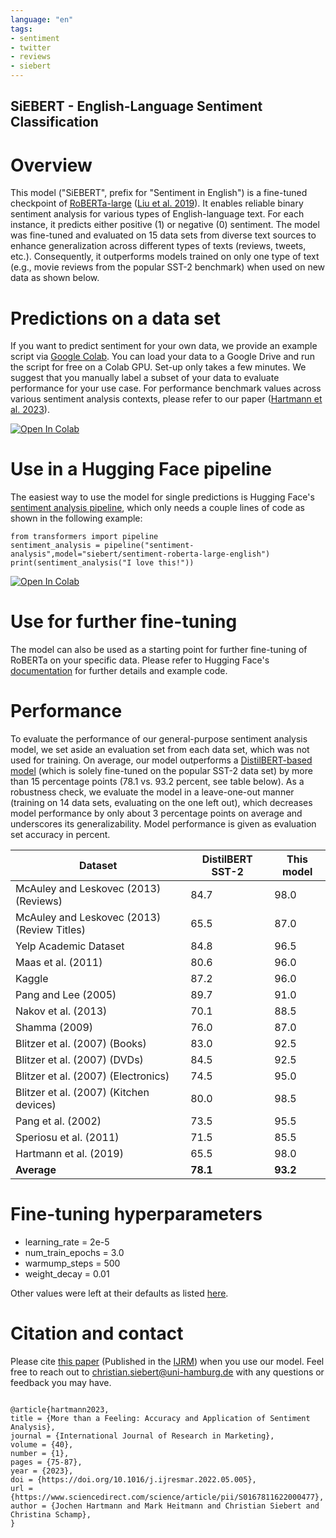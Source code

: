 ```yaml
---
language: "en"
tags:
- sentiment
- twitter
- reviews
- siebert
---
```


## SiEBERT - English-Language Sentiment Classification

# Overview
This model ("SiEBERT", prefix for "Sentiment in English") is a fine-tuned checkpoint of [RoBERTa-large](https://huggingface.co/roberta-large) ([Liu et al. 2019](https://arxiv.org/pdf/1907.11692.pdf)). It enables reliable binary sentiment analysis for various types of English-language text. For each instance, it predicts either positive (1) or negative (0) sentiment. The model was fine-tuned and evaluated on 15 data sets from diverse text sources to enhance generalization across different types of texts (reviews, tweets, etc.). Consequently, it outperforms models trained on only one type of text (e.g., movie reviews from the popular SST-2 benchmark) when used on new data as shown below. 


# Predictions on a data set
If you want to predict sentiment for your own data, we provide an example script via [Google Colab](https://colab.research.google.com/notebooks/intro.ipynb). You can load your data to a Google Drive and run the script for free on a Colab GPU. Set-up only takes a few minutes. We suggest that you manually label a subset of your data to evaluate performance for your use case. For performance benchmark values across various sentiment analysis contexts, please refer to our paper ([Hartmann et al. 2023](https://www.sciencedirect.com/science/article/pii/S0167811622000477?via%3Dihub)).

[![Open In Colab](https://colab.research.google.com/assets/colab-badge.svg)](https://colab.research.google.com/github/chrsiebert/sentiment-roberta-large-english/blob/main/sentiment_roberta_prediction_example.ipynb)


# Use in a Hugging Face pipeline
The easiest way to use the model for single predictions is Hugging Face's [sentiment analysis pipeline](https://huggingface.co/transformers/quicktour.html#getting-started-on-a-task-with-a-pipeline), which only needs a couple lines of code as shown in the following example:
```
from transformers import pipeline
sentiment_analysis = pipeline("sentiment-analysis",model="siebert/sentiment-roberta-large-english")
print(sentiment_analysis("I love this!"))
```

[![Open In Colab](https://colab.research.google.com/assets/colab-badge.svg)](https://colab.research.google.com/github/chrsiebert/sentiment-roberta-large-english/blob/main/sentiment_roberta_pipeline.ipynb)


# Use for further fine-tuning
The model can also be used as a starting point for further fine-tuning of RoBERTa on your specific data. Please refer to Hugging Face's [documentation](https://huggingface.co/docs/transformers/training) for further details and example code.


# Performance
To evaluate the performance of our general-purpose sentiment analysis model, we set aside an evaluation set from each data set, which was not used for training. On average, our model outperforms a [DistilBERT-based model](https://huggingface.co/distilbert-base-uncased-finetuned-sst-2-english) (which is solely fine-tuned on the popular SST-2 data set) by more than 15 percentage points (78.1 vs. 93.2 percent, see table below). As a robustness check, we evaluate the model in a leave-one-out manner (training on 14 data sets, evaluating on the one left out), which decreases model performance by only about 3 percentage points on average and underscores its generalizability. Model performance is given as evaluation set accuracy in percent.

|Dataset|DistilBERT SST-2|This model|
|---|---|---|
|McAuley and Leskovec (2013) (Reviews)|84.7|98.0|
|McAuley and Leskovec (2013) (Review Titles)|65.5|87.0|
|Yelp Academic Dataset|84.8|96.5|
|Maas et al. (2011)|80.6|96.0|
|Kaggle|87.2|96.0|
|Pang and Lee (2005)|89.7|91.0|
|Nakov et al. (2013)|70.1|88.5|
|Shamma (2009)|76.0|87.0|
|Blitzer et al. (2007) (Books)|83.0|92.5|
|Blitzer et al. (2007) (DVDs)|84.5|92.5|
|Blitzer et al. (2007) (Electronics)|74.5|95.0|
|Blitzer et al. (2007) (Kitchen devices)|80.0|98.5|
|Pang et al. (2002)|73.5|95.5|
|Speriosu et al. (2011)|71.5|85.5|
|Hartmann et al. (2019)|65.5|98.0|
|**Average**|**78.1**|**93.2**|
 
# Fine-tuning hyperparameters
- learning_rate = 2e-5
- num_train_epochs = 3.0
- warmump_steps = 500
- weight_decay = 0.01

Other values were left at their defaults as listed [here](https://huggingface.co/transformers/main_classes/trainer.html#transformers.TrainingArguments).
  
# Citation and contact
Please cite [this paper](https://www.sciencedirect.com/science/article/pii/S0167811622000477) (Published in the [IJRM](https://www.journals.elsevier.com/international-journal-of-research-in-marketing)) when you use our model. Feel free to reach out to [christian.siebert@uni-hamburg.de](mailto:christian.siebert@uni-hamburg.de) with any questions or feedback you may have.

```

@article{hartmann2023,
title = {More than a Feeling: Accuracy and Application of Sentiment Analysis},
journal = {International Journal of Research in Marketing},
volume = {40},
number = {1},
pages = {75-87},
year = {2023},
doi = {https://doi.org/10.1016/j.ijresmar.2022.05.005},
url = {https://www.sciencedirect.com/science/article/pii/S0167811622000477},
author = {Jochen Hartmann and Mark Heitmann and Christian Siebert and Christina Schamp},
}

```
